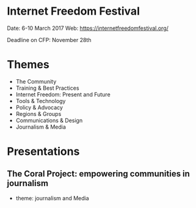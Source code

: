 # Internet Freedom Festival

Date: 6-10 March 2017
Web: https://internetfreedomfestival.org/


Deadline on CFP: November 28th

# Themes

* The Community
* Training & Best Practices
* Internet Freedom: Present and Future
* Tools & Technology
* Policy & Advocacy
* Regions & Groups
* Communications & Design
* Journalism & Media

# Presentations

## The Coral Project: empowering communities in journalism
* theme: journalism and Media
